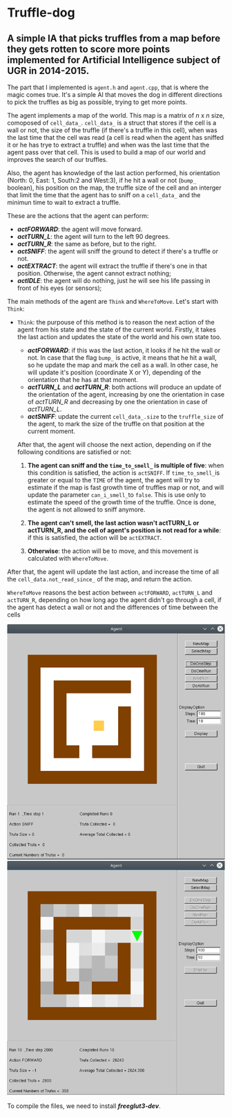 # Truffle-dog

## A simple IA that picks truffles from a map before they gets rotten to score more points implemented for Artificial Intelligence subject of UGR in 2014-2015.

The part that I implemented is `agent.h` and `agent.cpp`, that is where the magic comes true. It's a simple AI that moves the dog in different directions to pick the truffles as big as possible, trying to get more points.

The agent implements a map of the world. This map is a matrix of *n* x *n* size, comoposed of `cell_data_`. `cell_data_` is a struct that stores if the cell is a wall or not, the size of the truffle (if there's a truffle in this cell), when was the last time that the cell was read (a cell is read when the agent has sniffed it or he has trye to extract a truffle) and when was the last time that the agent pass over that cell. This is used to build a map of our world and improves the search of our truffles.

Also, the agent has knowledge of the last action performed, his orientation (North: 0, East: 1, South:2 and West:3), if he hit a wall or not (`bump_` boolean), his position on the map, the truffle size of the cell and an interger that limit the time that the agent has to sniff on a `cell_data_` and the minimun time to wait to extract a truffle.

These are the actions that the agent can perform:
  
  * ___actFORWARD___: the agent will move forward.
  * ___actTURN_L___: the agent will turn to the left 90 degrees.
  * ___actTURN_R___: the same as before, but to the right.
  * ___actSNIFF___: the agent will sniff the ground to detect if there's a truffle or not.
  * ___actEXTRACT___: the agent will extract the truffle if there's one in that position. Otherwise, the agent cannot extract nothing;
  * ___actIDLE___: the agent will do nothing, just he will see his life passing in front of his eyes (or sensors);

The main methods of the agent are `Think` and `WhereToMove`. Let's start with `Think`:
  - `Think`: the purpouse of this method is to reason the next action of the agent from his state and the state of the current world. Firstly, it takes the last action and updates the state of the world and his own state too.
    * ___actFORWARD___: if this was the last action, it looks if he hit the wall or not. In case that the flag `bump_` is active, it means that he hit a wall, so he update the map and mark the cell as a wall. In other case, he will update it's position (coordinate X or Y), depending of the orientation that he has at that moment.
    * ___actTURN_L___ and ___actTURN_R___: both actions will produce an update of the orientation of the agent, increasing by one the orientation in case of *actTURN_R* and decreasing by one the orientation in case of *actTURN_L*.
    * ___actSNIFF___: update the current `cell_data_.size` to the `truffle_size` of the agent, to mark the size of the truffle on that position at the current moment.
  
    After that, the agent will choose the next action, depending on if the following conditions are satisfied or not:
    
    1. **The agent can sniff and the `time_to_smell_` is multiple of five**: when this condition is satisfied, the action is `actSNIFF`. If `time_to_smell_`is greater or equal to the `TIME` of the agent, the agent will try to estimate if the map is fast growth time of truffles map or not, and will update the parameter `can_i_smell_`to  `false`. This is use only to estimate the speed of the growth time of the truffle. Once is done, the agent is not allowed to sniff anymore.
    
    2. **The agent can't smell, the last action wasn't actTURN_L or actTURN_R, and the cell of agent's position is not read for a while**: if this is satisfied, the action will be `actEXTRACT`.
    
    3. **Otherwise**: the action will be to move, and this movement is calculated with `WhereToMove`.
    
  After that, the agent will update the last action, and increase the time of all the `cell_data.not_read_since_` of the map, and return the action.
  
 `WhereToMove` reasons the best action between `actFORWARD`, `actTURN_L` and `actTURN_R`, depending on how long ago the agent didn't go through a cell, if the agent has detect a wall or not and the differences of time between the cells
    
![start](/images/start.png) ![end](/images/end.png)
 
To compile the files, we need to install ***freeglut3-dev***.
